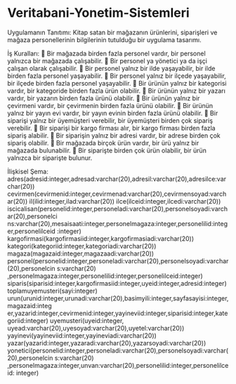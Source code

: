 # Veritabani-Yonetim-Sistemleri

Uygulamanın Tanıtımı:
Kitap satan bir mağazanın ürünlerini, siparişleri ve mağaza personellerinin bilgilerinin 
tutulduğu bir uygulama tasarımı.


İş Kuralları:
 Bir mağazada birden fazla personel vardır, bir personel yalnızca bir mağazada 
çalışabilir.
 Bir personel ya yönetici ya da işçi çalışan olarak çalışabilir.
 Bir personel yalnız bir ilde yaşayabilir, bir ilde birden fazla personel yaşayabilir.
 Bir personel yalnız bir ilçede yaşayabilir, bir ilçede birden fazla personel yaşayabilir.
 Bir ürünün yalnız bir kategorisi vardır, bir kategoride birden fazla ürün olabilir.
 Bir ürünün yalnız bir yazarı vardır, bir yazarın birden fazla ürünü olabilir.
 Bir ürünün yalnız bir çevirmeni vardır, bir çevirmenin birden fazla ürünü olabilir.
 Bir ürünün yalnız bir yayın evi vardır, bir yayın evinin birden fazla ürünü olabilir.
 Bir siparişi yalnız bir üyemüşteri verebilir, bir üyemüşteri birden çok sipariş verebilir.
 Bir siparişi bir kargo firması alır, bir kargo firması birden fazla sipariş alabilir.
 Bir siparişin yalnız bir adresi vardır, bir adrese birden çok sipariş olabilir.
 Bir mağazada birçok ürün vardır, bir ürü yalnız bir mağazada bulunabilir.
 Bir siparişte birden çok ürün olabilir, bir ürün yalnızca bir siparişte bulunur.


İlişkisel Şema:
adres(adresid:integer,adresad:varchar(20),adresil:varchar(20),adresilce:varchar(20))
cevirmen(cevirmenid:integer,cevirmenad:varchar(20),cevirmensoyad:varchar(20))
il(ilid:integer,ilad:varchar(20))
ilce(ilceid:integer,ilcedi:varchar(20))
iscicalisan(personelid:integer,personeladi:varchar(20),personelsoyadi:varchar(20),personelci
ns:varchar(20),mesaisaati:integer,personelmagaza:integer,personelilid:integer,personelilceid
:integer)
kargofirmasi(kargofirmasiid:integer,kargofirmasiadi:varchar(20))
kategori(kategoriid:integer,kategoriadi:varchar(20))
magaza(magazaid:integer,magazaadi:varchar(20))
personel(personelid:integer,personeladi:varchar(20),personelsoyadi:varchar(20),personelcin
s:varchar(20) ,personelmagaza:integer,personelilid:integer,personelilceid:integer)
siparis(siparisid:integer,kargofirmasiid:integer,uyeid:integer,adresid:integer)
toplamuyemusteri(sayi:integer)
urun(urunid:integer,urunadi:varchar(20),basimyili:integer,sayfasayisi:integer,magazaid:integ
er,yazarid:integer,cevirmenid:integer,yayineviid:integer,siparisid:integer,kategoriid:integer)
uyemusteri(uyeid:integer, uyead:varchar(20),uyesoyad:varchar(20),uyetel:varchar(20))
yayinevi(yayineviid:integer,yayineviadi:varchar(20))
yazar(yazarid:integer,yazaradi:varchar(20),yazarsoyadi:varchar(20))
yonetici(personelid:integer,personeladi:varchar(20),personelsoyadi:varchar(20),personelcin
s:varchar(20) ,personelmagaza:integer,unvan:varchar(20),personelilid:integer,personelilceid:
integer)
